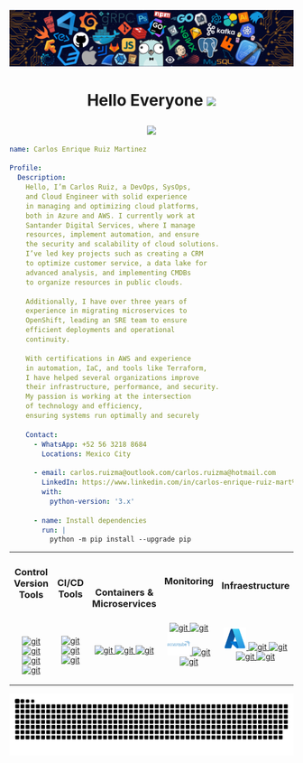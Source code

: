 <p align="center"><img src="https://raw.githubusercontent.com/KevinPatel04/KevinPatel04/master/header.png"></p>
<h1><p align='center'>Hello Everyone <img src = "https://raw.githubusercontent.com/MartinHeinz/MartinHeinz/master/wave.gif" width = 30px> </h1></p>

<p align='center'><a href="https://github.com/DenverCoder1/readme-typing-svg"><img src="https://readme-typing-svg.herokuapp.com/?font=Time+New+Roman&color=%23C8BE25&size=25&center=true&vCenter=true&width=600&height=100&lines=Azure+Cloud+Engineer+;Azure+DevOps+Engineer;SiteRealability+Engineer;AWS+Cloud+Engineer;Always+learning+new+things"></a></p>


```YAML
name: Carlos Enrique Ruiz Martinez

Profile:
  Description:
    Hello, I’m Carlos Ruiz, a DevOps, SysOps,
    and Cloud Engineer with solid experience
    in managing and optimizing cloud platforms,
    both in Azure and AWS. I currently work at
    Santander Digital Services, where I manage
    resources, implement automation, and ensure
    the security and scalability of cloud solutions.
    I’ve led key projects such as creating a CRM
    to optimize customer service, a data lake for
    advanced analysis, and implementing CMDBs
    to organize resources in public clouds.
    
    Additionally, I have over three years of
    experience in migrating microservices to
    OpenShift, leading an SRE team to ensure
    efficient deployments and operational
    continuity.
    
    With certifications in AWS and experience
    in automation, IaC, and tools like Terraform,
    I have helped several organizations improve
    their infrastructure, performance, and security.
    My passion is working at the intersection
    of technology and efficiency,
    ensuring systems run optimally and securely

    Contact:
      - WhatsApp: +52 56 3218 8684
        Locations: Mexico City

      - email: carlos.ruizma@outlook.com/carlos.ruizma@hotmail.com
        LinkedIn: https://www.linkedin.com/in/carlos-enrique-ruiz-mart%C3%ADnez-3506b3147/
        with:
          python-version: '3.x'

      - name: Install dependencies
        run: |
          python -m pip install --upgrade pip
```

<table align="center">
<tr border="none">
<td width="50%" align="center">
  <h3>Control Version Tools</h3>
  <br></br>
  <p><a href="https://git-scm.com/" target="_blank" rel="noreferrer"> <img src="https://www.vectorlogo.zone/logos/git-scm/git-scm-icon.svg" alt="git" width="40" height="40"/></a><a href="https://gitlab.com/" target="_blank" rel="gitlab"> <img src="https://www.vectorlogo.zone/logos/gitlab/gitlab-icon.svg" alt="git" width="40" height="40"/></a><a href="https://github.com/" target="_blank" rel="github"> <img src="https://www.vectorlogo.zone/logos/github/github-tile.svg" alt="git" width="40" height="40"/></a><a href="https://dev.azure.com/" target="_blank" rel="github"> <img src="https://raw.githubusercontent.com/benc-uk/icon-collection/e33ee714d05a24a81cf6ccd967ef34b22cb77e65/azure-patterns/azure-repos.svg" alt="git" width="40" height="40"/></a></p>
</td>
  
<td width="50%" align="center">
  <h3>CI/CD Tools</h3>
  <br></br>
  <p><a href="https://jenkins.com/" target="_blank" rel="jenkins"> <img src="https://www.vectorlogo.zone/logos/jenkins/jenkins-icon.svg" alt="git" width="40" height="40"/></a><a href="https://docs.github.com/es/actions" target="_blank" rel="ghactions"> <img src="https://www.vectorlogo.zone/logos/github/github-icon.svg" alt="git" width="40" height="40"/></a><a href="https://dev.azure.com" target="_blank" rel="azpipeline"> <img src="https://raw.githubusercontent.com/benc-uk/icon-collection/e33ee714d05a24a81cf6ccd967ef34b22cb77e65/azure-patterns/azure-pipelines.svg" alt="git" width="40" height="40"/></a></p>
  </td>

<td width="50%" align="center">
  <h3>Containers & Microservices</h3>
  <br></br>
  <p><a href="https://openshift.com/" target="_blank" rel="openshift"> <img src="https://www.vectorlogo.zone/logos/openshift/openshift-icon.svg" alt="git" width="40" height="40"/></a><a href="https://docker.io/" target="_blank" rel="Docker"> <img src="https://www.vectorlogo.zone/logos/docker/docker-icon.svg" alt="git" width="40" height="40"/></a><a href="https://kubernetes.io/" target="_blank" rel="Kubernetes"> <img src="https://www.vectorlogo.zone/logos/kubernetes/kubernetes-icon.svg" alt="git" width="40" height="40"/></a></p>
  </td>

<td width="50%" align="center">
  <h3>Monitoring</h3>
  <br></br>
  <p><a href="https://grafana.com/" target="_blank" rel="grafana"> <img src="https://www.vectorlogo.zone/logos/grafana/grafana-icon.svg" alt="git" width="40" height="40"/></a><a href="https://dynatrace.com/" target="_blank" rel="dynatrace"> <img src="https://www.vectorlogo.zone/logos/dynatrace/dynatrace-icon.svg" alt="git" width="40" height="40"/></a><a href="https://www.sonarsource.com" target="_blank" rel="SonarQube"> <img src="https://raw.githubusercontent.com/devicons/devicon/ca28c779441053191ff11710fe24a9e6c23690d6/icons/sonarqube/sonarqube-line-wordmark.svg" alt="git" width="40" height="40"/></a><a href="https://portal.azure.com" target="_blank" rel="AZMonitor"> <img src="https://raw.githubusercontent.com/cncf/landscape/21eb9fd9615b6dd59c6cc91daaefb653dac481d6/hosted_logos/azure-monitor.svg" alt="git" width="40" height="40"/></a><a href="https://aws.com" target="_blank" rel="awscw"> <img src="https://vectorwiki.com/images/MK6MD__aws-cloudwatch.svg" alt="git" width="40" height="40"/></a></p>
  </td>

<td width="50%" align="center">
  <h3>Infraestructure</h3>
  <br></br>
  <p><a href="https://portal.azure/" target="_blank" rel="azure"> <img src="https://raw.githubusercontent.com/actions/starter-workflows/666350e29b10d665a82d5c6d1501a29e50d63c29/icons/azure.svg" alt="git" width="40" height="40"/></a><a href="https://us-west-1.signin.aws.amazon.com/" target="_blank" rel="aws"> <img src="https://raw.githubusercontent.com/actions/starter-workflows/666350e29b10d665a82d5c6d1501a29e50d63c29/icons/aws.svg" alt="git" width="40" height="40"/></a><a href="https://www.terraform.io/" target="_blank" rel="terraform"> <img src="https://raw.githubusercontent.com/loganmarchione/homelab-svg-assets/492c9eabbdce282b14b1e46156d5fdc01c26b36b/assets/terraform.svg" alt="git" width="40" height="40"/></a><a href="https://aws.com" target="_blank" rel="awsCF"> <img src="https://vectorwiki.com/images/Jcwoo__aws-cloud-formation.svg" alt="git" width="40" height="40"/></a><a href="https://portal.azure.com" target="_blank" rel="AZARM"> <img src="https://raw.githubusercontent.com/benc-uk/icon-collection/e33ee714d05a24a81cf6ccd967ef34b22cb77e65/azure-patterns/azure-resource-group-blue.svg" alt="git" width="40" height="40"/></a></p>
  </td>
</tr>
</table>

<p align="center">
  <img  src="https://raw.githubusercontent.com/Elanza-48/Elanza-48/main/resources/img/github-contribution-grid-snake.svg"
    alt="example" />
</p>
